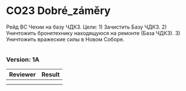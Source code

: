 ﻿# CO23 Dobré_záměry
Рейд ВС Чехии на базу ЧДКЗ. Цели: 1) Зачистить Базу ЧДКЗ. 2) Уничтожить бронетехнику находящуюся на ремонте (База ЧДКЗ). 3) Уничтожить вражеские силы в Новом Соборе.

<img src='' />	

### Version: 1A


| Reviewer | Result |
| ------------ | ------------- |
|  |  |
|  |  |
